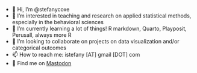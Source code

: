 - 👋 Hi, I’m @stefanycoxe
- 👀 I’m interested in teaching and research on applied statistical methods, especially in the behavioral sciences 
- 🌱 I’m currently learning a lot of things! R markdown, Quarto, Playposit, Perusall, always more R
- 💞️ I’m looking to collaborate on projects on data visualization and/or categorical outcomes
- 📫 How to reach me: istefany [AT] gmail [DOT] com
- 🦣 Find me on <a rel="me" href="https://fosstodon.org/@stefany">Mastodon</a>

<!---
stefanycoxe/stefanycoxe is a ✨ special ✨ repository because its `README.md` (this file) appears on your GitHub profile.
You can click the Preview link to take a look at your changes.
--->
